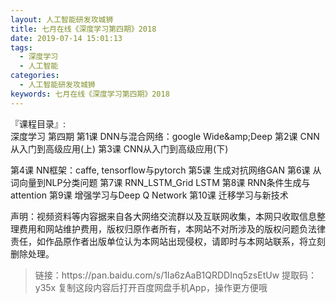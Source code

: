 ```yaml
---
layout: 人工智能研发攻城狮
title: 七月在线《深度学习第四期》2018
date: 2019-07-14 15:01:13
tags:
  - 深度学习
  - 人工智能
categories:
  - 人工智能研发攻城狮
keywords: 七月在线《深度学习第四期》2018
---
```


『课程目录』:  
深度学习 第四期
第1课 DNN与混合网络：google Wide&amp;amp;Deep
第2课 CNN从入门到高级应用(上)
第3课 CNN从入门到高级应用(下)
<!-- more -->  
第4课 NN框架：caffe, tensorflow与pytorch
第5课 生成对抗网络GAN
第6课 从词向量到NLP分类问题
第7课 RNN_LSTM_Grid LSTM
第8课 RNN条件生成与attention
第9课 增强学习与Deep Q Network
第10课 迁移学习与新技术
<div class="post-copyright">
    <div class="post-copyright__author">
      <span class="post-copyright-meta">声明：视频资料等内容据来自各大网络交流群以及互联网收集，本网只收取信息整理费用和网站维护费用，版权归原作者所有，本网站不对所涉及的版权问题负法律责任，如作品原作者出版单位认为本网站出现侵权，请即时与本网站联系，将立刻删除处理。 </span>
    </div>
</div>

<blockquote class="blockquote-center">
链接：https://pan.baidu.com/s/1Ia6zAaB1QRDDInq5zsEtUw 
提取码：y35x 
复制这段内容后打开百度网盘手机App，操作更方便哦
</blockquote>

